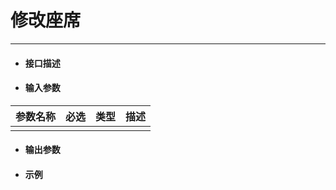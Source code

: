 # 修改座席

---

* #### 接口描述
* #### 输入参数

| 参数名称 | 必选 | 类型 | 描述 |
| :--- | :--- | :--- | :--- |
|  |  |  |  |

* ####  输出参数
* #### 示例



